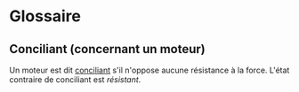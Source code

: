 # Glossaire

## Conciliant (concernant un moteur)

Un moteur est dit [conciliant](https://en.wikipedia.org/wiki/Compliant_mechanism) s'il n'oppose aucune résistance à la force. L'état contraire de conciliant est *résistant*.
